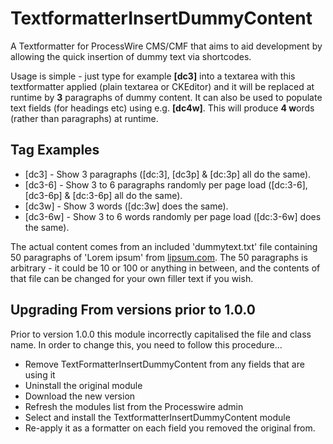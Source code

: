 # TextformatterInsertDummyContent

A Textformatter for ProcessWire CMS/CMF that aims to aid development by allowing the quick insertion of dummy text via shortcodes.

Usage is simple - just type for example **[dc3]** into a textarea with this textformatter applied (plain textarea or CKEditor) and it will be replaced at runtime by **3** paragraphs of dummy content. It can also be used to populate text fields (for headings etc) using e.g. **[dc4w]**. This will produce **4 w**ords (rather than paragraphs) at runtime.

## Tag Examples

- [dc3] - Show 3 paragraphs ([dc:3], [dc3p] & [dc:3p] all do the same).
- [dc3-6] - Show 3 to 6 paragraphs randomly per page load ([dc:3-6], [dc3-6p] & [dc:3-6p] all do the same).
- [dc3w] - Show 3 words ([dc:3w] does the same).
- [dc3-6w] - Show 3 to 6 words randomly per page load ([dc:3-6w] does the same).

The actual content comes from an included 'dummytext.txt' file containing 50 paragraphs of 'Lorem ipsum' from [lipsum.com](http://www.lipsum.com/). The 50 paragraphs is arbitrary - it could be 10 or 100 or anything in between, and the contents of that file can be changed for your own filler text if you wish.

## Upgrading From versions prior to 1.0.0

Prior to version 1.0.0 this module incorrectly capitalised the file and class name. In order to change this, you need to
follow this procedure...

- Remove TextFormatterInsertDummyContent from any fields that are using it
- Uninstall the original module
- Download the new version
- Refresh the modules list from the Processwire admin
- Select and install the TextformatterInsertDummyContent module
- Re-apply it as a formatter on each field you removed the original from.
